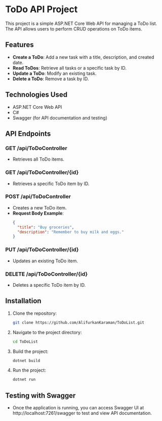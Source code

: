 # ToDo API Project

This project is a simple ASP.NET Core Web API for managing a ToDo list. The API allows users to perform CRUD operations on ToDo items. 

## Features

- **Create a ToDo**: Add a new task with a title, description, and created date.
- **Read ToDos**: Retrieve all tasks or a specific task by ID.
- **Update a ToDo**: Modify an existing task.
- **Delete a ToDo**: Remove a task by ID.

## Technologies Used

- ASP.NET Core Web API
- C#
- Swagger (for API documentation and testing)

## API Endpoints

### GET /api/ToDoController
- Retrieves all ToDo items.

### GET /api/ToDoController/{id}
- Retrieves a specific ToDo item by ID.

### POST /api/ToDoController
- Creates a new ToDo item.
- **Request Body Example**:
    ```json
    {
      "title": "Buy groceries",
      "description": "Remember to buy milk and eggs."
    }
    ```

### PUT /api/ToDoController/{id}
- Updates an existing ToDo item.

### DELETE /api/ToDoController/{id}
- Deletes a specific ToDo item by ID.

## Installation

1. Clone the repository:
   ```bash
   git clone https://github.com/AlifurkanKaraman/ToDoList.git
   ```
2. Navigate to the project directory:
    ```bash
    cd ToDoList
    ```
3. Build the project:
    ```bash
    dotnet build
    ```
4. Run the project:
   ```bash
   dotnet run
   ```
## Testing with Swagger
- Once the application is running, you can access Swagger UI at http://localhost:7261/swagger to test and view API documentation.


